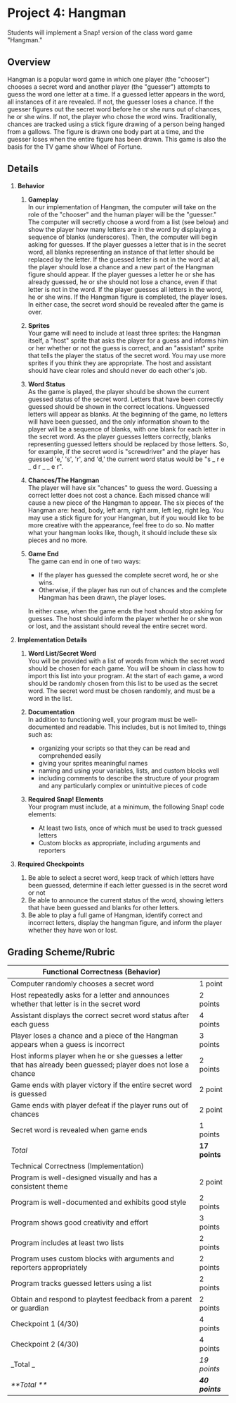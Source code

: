 # Project 4: Hangman

Students will implement a Snap! version of the class word game "Hangman."

## Overview

Hangman is a popular word game in which one player (the "chooser") chooses a secret word and another player (the "guesser") attempts to guess the word one letter at a time.  If a guessed letter appears in the word, all instances of it are revealed.  If not, the guesser loses a chance.  If the guesser figures out the secret word before he or she runs out of chances, he or she wins.  If not, the player who chose the word wins.  Traditionally, chances are tracked using a stick figure drawing of a person being hanged from a gallows.  The figure is drawn one body part at a time, and the guesser loses when the entire figure has been drawn. This game is also the basis for the TV game show Wheel of Fortune.

## Details

1.  **Behavior**

    1.  **Gameplay** <br/>
        In our implementation of Hangman, the computer will take on the role of the "chooser" and the human player will be the "guesser."  The computer will secretly choose a word from a list (see below) and show the player how many letters are in the word by displaying a sequence of blanks (underscores).  Then, the computer will begin asking for guesses.  If the player guesses a letter that is in the secret word, all blanks representing an instance of that letter should be replaced by the letter.  If the guessed letter is not in the word at all, the player should lose a chance and a new part of the Hangman figure should appear.  If the player guesses a letter he or she has already guessed, he or she should not lose a chance, even if that letter is not in the word.  If the player guesses all letters in the word, he or she wins.  If the Hangman figure is completed, the player loses.  In either case, the secret word should be revealed after the game is over.

    2.  **Sprites** <br/>
        Your game will need to include at least three sprites: the Hangman itself, a "host" sprite that asks the player for a guess and informs him or her whether or not the guess is correct, and an "assistant" sprite that tells the player the status of the secret word.  You may use more sprites if you think they are appropriate. The host and assistant should have clear roles and should never do each other's job.

    3.  **Word Status** <br/>
        As the game is played, the player should be shown the current guessed status of the secret word.  Letters that have been correctly guessed should be shown in the correct locations.  Unguessed letters will appear as blanks.  At the beginning of the game, no letters will have been guessed, and the only information shown to the player will be a sequence of blanks, with one blank for each letter in the secret word.  As the player guesses letters correctly, blanks representing guessed letters should be replaced by those letters.  So, for example, if the secret word is "screwdriver" and the player has guessed 'e,' 's', 'r', and 'd,' the current word status would be "s \_ r e \_ d r \_ \_ e r".

    4.  **Chances/The Hangman** <br/>
        The player will have six "chances" to guess the word.  Guessing a correct letter does not cost a chance.  Each missed chance will cause a new piece of the Hangman to appear.  The six pieces of the Hangman are: head, body, left arm, right arm, left leg, right leg.  You may use a stick figure for your Hangman, but if you would like to be more creative with the appearance, feel free to do so.  No matter what your hangman looks like, though, it should include these six pieces and no more.

    5.  **Game End** <br/>
        The game can end in one of two ways:

        * If the player has guessed the complete secret word, he or she wins.
        * Otherwise, if the player has run out of chances and the complete Hangman has been drawn, the player loses.

        In either case, when the game ends the host should stop asking for guesses.  The host should inform the player whether he or she won or lost, and the assistant should reveal the entire secret word.

2.  **Implementation Details**

    1.  **Word List/Secret Word** <br/>
        You will be provided with a list of words from which the secret word should be chosen for each game.  You will be shown in class how to import this list into your program. At the start of each game, a word should be randomly chosen from this list to be used as the secret word.  The secret word must be chosen randomly, and must be a word in the list.

    2.  **Documentation** <br/>
        In addition to functioning well, your program must be well-documented and readable.  This includes, but is not limited to, things such as:
        * organizing your scripts so that they can be read and comprehended easily
        * giving  your sprites meaningful names
        * naming and using your variables, lists, and custom blocks well
        * including comments to describe the structure of your program and any particularly complex or unintuitive pieces of code
    3.  **Required Snap! Elements** <br/>
        Your program must include, at a minimum, the following Snap! code elements:
        * At least two lists, once of which must be used to track guessed letters
        * Custom blocks as appropriate, including arguments and reporters

3.  **Required Checkpoints**

    1.  Be able to select a secret word, keep track of which letters have been guessed, determine if each letter guessed is in the secret word or not
    2. Be able to  announce the current status of the word, showing letters that have been guessed and blanks for other letters.
    3.  Be able to play a full game of Hangman, identify correct and incorrect letters, display the hangman figure, and inform the player whether they have won or lost.

## Grading Scheme/Rubric

| Functional Correctness (Behavior)                                                                                |            |
| ---------------------------------------------------------------------------------------------------------------- | ---------- |
| Computer randomly chooses a secret word                                                                          | 1 point    |
| Host repeatedly asks for a letter and announces whether that letter is in the secret word                        | 2 points   |
| Assistant displays the correct secret word status after each guess                                               | 4 points   |
| Player loses a chance and a piece of the Hangman appears when a guess is incorrect                               | 3 points   |
| Host informs player when he or she guesses a letter that has already been guessed; player does not lose a chance | 2 points   |
| Game ends with player victory if the entire secret word is guessed                                               | 2 point    |
| Game ends with player defeat if the player runs out of chances                                                   | 2 point    |
| Secret word is revealed when game ends                                                                           | 1 points   |
| _Total_                                                                                                           | __17  points__ |
| Technical Correctness (Implementation)                                                                           |            |
| Program is well-designed visually and has a consistent theme                                                     | 2 point    |
| Program is well-documented and exhibits good style                                                               | 2 points   |
| Program shows good creativity and effort                                                                         | 3 points   |
| Program includes at least two lists                                                                              | 2 points   |
| Program uses custom blocks with arguments and reporters appropriately                                            | 2 points   |
| Program tracks guessed letters using a list                                                                      | 2 points   |
| Obtain and respond to playtest feedback from a parent or guardian                                                | 2 points   |
| Checkpoint 1 (4/30)                                                                                              | 4 points   |
| Checkpoint 2 (4/30)                                                                                              | 4 points   |
| _Total _                                                                                                           | _19 points_  |
| _**Total **_                                                                                                           | _**40 points**_  |

